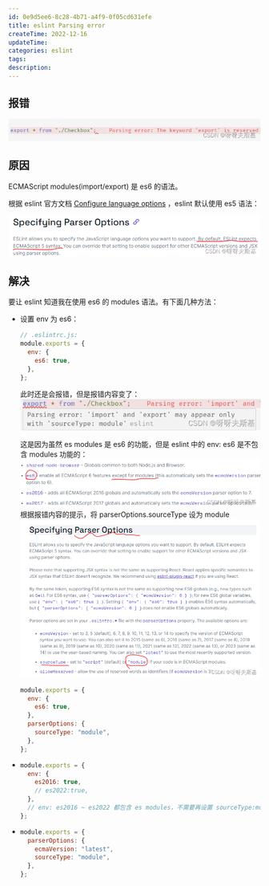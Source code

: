 ```yaml
---
id: 0e9d5ee6-8c28-4b71-a4f9-0f05cd631efe
title: eslint Parsing error
createTime: 2022-12-16
updateTime:
categories: eslint
tags:
description:
---
```


## 报错

![在这里插入图片描述](../post-assets/566c0a0f-f350-45fc-8192-e21661d980e5.png)

## 原因

ECMAScript modules(import/export) 是 es6 的语法。

根据 eslint 官方文档 [Configure language options](https://eslint.org/docs/latest/user-guide/configuring/language-options) ，eslint 默认使用 es5 语法：

![在这里插入图片描述](../post-assets/987a19f9-34d6-47d9-87a4-500f95cb6961.png)

## 解决

要让 eslint 知道我在使用 es6 的 modules 语法。有下面几种方法：

- 设置 env 为 es6：

  ```js
  // .eslintrc.js:
  module.exports = {
    env: {
      es6: true,
    },
  };
  ```

  此时还是会报错，但是报错内容变了：
  ![在这里插入图片描述](../post-assets/325374d3-b326-4dba-aff3-4f04b11889ab.png)

  这是因为虽然 es modules 是 es6 的功能，但是 eslint 中的 env: es6 是不包含 modules 功能的：
  ![在这里插入图片描述](../post-assets/1a974ec3-3254-40cb-b91a-4c05d7ea4211.png)
  根据报错内容的提示，将 parserOptions.sourceType 设为 module ![在这里插入图片描述](../post-assets/ec1fa1f0-7233-45fa-be14-975cc286d914.png)

  ```js
  module.exports = {
    env: {
      es6: true,
    },
    parserOptions: {
      sourceType: "module",
    },
  };
  ```

- ```js
  module.exports = {
    env: {
      es2016: true,
      // es2022:true,
    },
    // env: es2016 ~ es2022 都包含 es modules，不需要再设置 sourceType:module 了
  };
  ```
- ```js
  module.exports = {
    parserOptions: {
      ecmaVersion: "latest",
      sourceType: "module",
    },
  };
  ```
